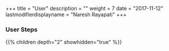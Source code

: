 +++
title = "User"
description = ""
weight = 7
date = "2017-11-12"
lastmodifierdisplayname = "Naresh Rayapati"
+++

### User Steps

{{% children depth="2" showhidden="true" %}}

